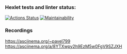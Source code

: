 ### Hexlet tests and linter status:
[![Actions Status](https://github.com/pavel203/frontend-project-44/actions/workflows/hexlet-check.yml/badge.svg)](https://github.com/pavel203/frontend-project-44/actions)
[![Maintainability](https://api.codeclimate.com/v1/badges/5d0aff61e2c2306f27f5/maintainability)](https://codeclimate.com/github/pavel203/frontend-project-44/maintainability)
### Recordings
https://asciinema.org/~pavel799
https://asciinema.org/a/8YTXwpy2h9EzM5w0FgV9SZJXH

